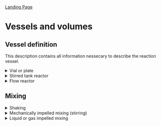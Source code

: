 [Landing Page](/Readme.md)

# Vessels and volumes


## Vessel definition

This description contains all information nessecary to describe the reaction vessel. 


<details> <Summary>Vial or plate</Summary>

### Vial

These attributes describe all reactions happening in vials.


- __type__
  - Type: string
  - Description: Description of the reaction vessel, is it a glass vial, a microcentrifuge tube, a multiwell plate ...
- __volume__
  - Type: posfloat
  - Description: Volume of the reaction vessel
- __material__
  - Type: string
  - Description: Material of reaction vessel is made of, e.g. glass, polypropylene etc.

- __closure__
  - Type: string
  - Description: Is the reaction vessel open or closed?

- __shape_and_dimensions__
  - Type: string
  - Description: The shape of the reaction vessel, does it have a round or flat bottom, is it conical or cylindrical?

</details>

<details> <Summary>Stirred tank reactor</Summary>

### StirredTankReactor

These attributes describe all reactions happening in vials.


- __type__
  - Type: string
  - Description: Description of the reactor
- __volume__
  - Type: posfloat
  - Description: Volume of the reaction vessel

- __volume_unit__
  - Type: string
  - Description: Volume unit of the reaction vessel

- __geometry__
  - Type: string
  - Description: What is the geometry of the reactor, in particular of interest is the ratio of height to width


- __bottom_type__
  - Type: string
  - Description: How is the bottom of the reactor shaped, is it a round bottom or a flat bottom?

- __material__
  - Type: string
  - Description: Material the reactor is made of, e.g. glass, polypropylene etc.

- __gas_consumption__
  - Type: What kind of gas is added to the reactor for gassing purposes? Is it air, oxygen, hydrogen?


- __gas_supply_rate__
  - Type: posfloat
  - Description: With which ?speed? is the gas added to the reactor

- __gas_supply_rate_unit__
  - Type: string
  - Description: What is the unit of the added gas (e.g. ml/min)?


- __gas_supply__
  - Type: string
  - Description: What is used to add the gas to the reaction vessel? A tube, an aeration basket?

- __temperature_exchange_unit__
  - Type: string
  - Description: How is the temperature controlled in the reactor, by a double walled reactor or a heating jacket?

</details>

<details> <Summary>Flow reactor</Summary>

### FlowReactor

Description of flow reactors for, for example plug flow reactors


- __volume_reactor__
  - Type: posfloat
  - Description: The volume of the flow reactor

- __volume_unit__
  - Type: string
  - Description: The volume unit of the flow reactor

- __geometry__
  - Type: string
  - Description: The exact geometry of the flow reactor

- __reactor_type__
  - Type: string
  - Description: What kind of reactor is applied in the experiment, is it a packed bed reactor, or a plug flow reactor?

- __material__
  - Type: string
  - Description: Material the reactor is made of, e.g. glass, polypropylene etc.

- __tubing__
  - Type: string
  - Description: Which tubing is connected to the reactor, transporting the reaction solution?

- __localisation_of_the_catalyst__
  - Type: string
  - Description: Where is the catalyst localised in the flow reactor?

</details>


## Mixing

<details> <Summary>Shaking</Summary>

### Shaking

Describes the shaked mixing of a reaction vessel


- __shaking_type__
  - Type: string
  - Description: What kind of shaking was applied to mix the reaction, was it a horizontal or vertically shaken system?

- __deflection__
  - Type: posfloat
  - Description: How big is the deflection of the horizontally shaken system?

- __deflection_unit__
  - Type: string
  - Description: Unit of the deflection

- __speed__
  - Type: posfloat
  - Description: How fast was the system shaken?

- __speed_unit__
  - Type: string
  - Description: Unit of the shaking speed, for example rounds per minute (rpm)

- __position__
  - Type: string
  - Description: How was the to be shaken vessel positioned relatively to the deflection

</details>

<details> <Summary>Mechanically impelled mixing (stirring)</Summary>

### MechanicallyImplledmixing

Description of a by stirring mechanically mixed system


- __stirring_type__
  - Type: string
  - Description: What kind of impelling was applied? A magnetic stirrer? A stirrer blade?

- __number_of_stirrers__
  - Type: posfloat
  - Description: How many stirrers are available in the system?

- __distance_between_stirrers__
  - Type: posfloat
  - Description: How much distance is between the stirrers?

- __distance_between_stirrers_unit__
  - Type: string
  - Description: Unit of the distance between the stirrers

- __stirrer_blade_pitch_angle__
  - Type: posfloat
  - Description: The Pitch angle of the stirrers (in °)

- __number_of_stirrer_blades__
  - Type: posfloat
  - Description: How many stirrer blades are on the stirrer?

- __stirrer_geometry__
  - Type: string
  - Description: Description of the stirrer morphology

- __speed__
  - Type: posfloat
  - Description: Stirring speed used in the experiment

- __speed_unit__
  - Type: string
  - Description: Unit of the stirring speed

- __height_of_stirrer_above_vessel_base__
  - Type: posfloat
  - Description: How much space is between the stirrer and the base of the vessel?

- __height_of_stirrer_above_vessel_base_unit__
  - Type: string
  - Description: Speed of the height of stirrer above vessel base unit

- __power_per_volume__
  - Type: posfloat
  - Description: Stirring power added to the system due to the mixing

- __power_per_volume_unit__
  - Type: string
  - Description: Stirring power unit

  </details>

  <details> <Summary>Liquid or gas impelled mixing</Summary>

### LiquidOrGasImpelledMixing

Describes the shaked mixing of a reaction vessel


- __volume_of_liquid_solid_phase???__
  - Type: string
  - Description: ???

- __residence_time__
  - Type: posfloat
  - Description: What is the residence time of the reaction solution in the reactor?

- __reynolds_number__
  - Type: string
  - Description: What is the reynolds number?

- __passive_mixing__
  - Type: String
  - Description: What is the morphology of the coils??

- __active_T_or_Y_mixer__
  - Type: String
  - Description: Description of the T or Y mixer

- __pulsing__
  - Type: String
  - Description: Description of the pulsing process



</details>
